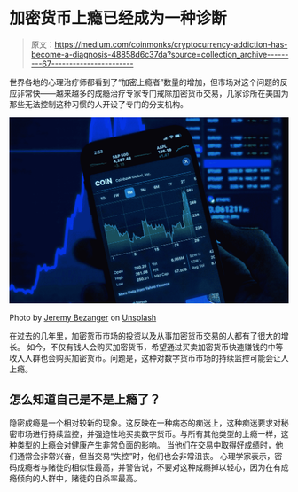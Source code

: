 # 加密货币上瘾已经成为一种诊断

> 原文：<https://medium.com/coinmonks/cryptocurrency-addiction-has-become-a-diagnosis-48858d6c37da?source=collection_archive---------67----------------------->

世界各地的心理治疗师都看到了“加密上瘾者”数量的增加，但市场对这个问题的反应非常快——越来越多的成瘾治疗专家专门戒除加密货币交易，几家诊所在美国为那些无法控制这种习惯的人开设了专门的分支机构。

![](img/c06000a4bb2e0c39be62daee3717c110.png)

Photo by [Jeremy Bezanger](https://unsplash.com/@unarchive?utm_source=medium&utm_medium=referral) on [Unsplash](https://unsplash.com?utm_source=medium&utm_medium=referral)

在过去的几年里，加密货币市场的投资以及从事加密货币交易的人都有了很大的增长。
如今，不仅有钱人会购买加密货币，希望通过买卖加密货币快速赚钱的中等收入人群也会购买加密货币。问题是，这种对数字货币市场的持续监控可能会让人上瘾。

## 怎么知道自己是不是上瘾了？

隐密成瘾是一个相对较新的现象。这反映在一种病态的痴迷上，这种痴迷要求对秘密市场进行持续监控，并强迫性地买卖数字货币。与所有其他类型的上瘾一样，这种类型的上瘾会对健康产生非常负面的影响。
当他们在交易中取得好成绩时，他们通常会非常兴奋，但当交易“失控”时，他们也会非常沮丧。
心理学家表示，密码成瘾者与赌徒的相似性最高，并警告说，不要对这种成瘾掉以轻心，因为在有成瘾倾向的人群中，赌徒的自杀率最高。